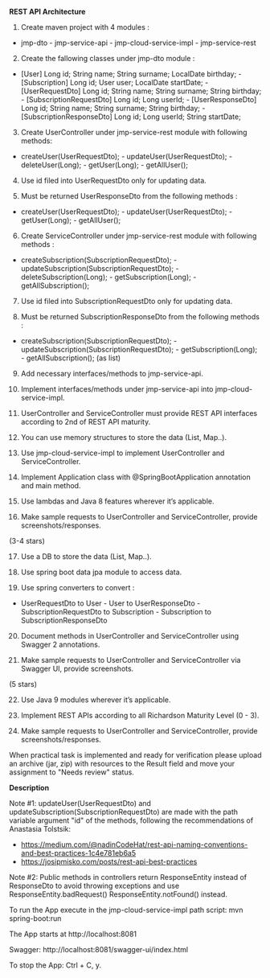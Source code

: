 **REST API Architecture**

1. Create maven project with 4 modules :

- jmp-dto - jmp-service-api - jmp-cloud-service-impl - jmp-service-rest

2. Create the fallowing classes under jmp-dto module :

- [User] Long id; String name; String surname; LocalDate birthday; - [Subscription] Long id; User user; LocalDate startDate; - [UserRequestDto] Long id; String name; String surname; String birthday; - [SubscriptionRequestDto] Long id; Long userId; - [UserResponseDto] Long id; String name; String surname; String birthday; - [SubscriptionResponseDto] Long id; Long userId; String startDate;

3. Create UserController under jmp-service-rest module with following methods:

- createUser(UserRequestDto); - updateUser(UserRequestDto); - deleteUser(Long); - getUser(Long); - getAllUser();

4. Use id filed into UserRequestDto only for updating data.

5. Must be returned UserResponseDto from the following methods :

- createUser(UserRequestDto); - updateUser(UserRequestDto); - getUser(Long); - getAllUser();

6. Create ServiceController under jmp-service-rest module with following methods :

- createSubscription(SubscriptionRequestDto); - updateSubscription(SubscriptionRequestDto); - deleteSubscription(Long); - getSubscription(Long); - getAllSubscription();

7. Use id filed into SubscriptionRequestDto only for updating data.

8. Must be returned SubscriptionResponseDto from the following methods :

- createSubscription(SubscriptionRequestDto); - updateSubscription(SubscriptionRequestDto); - getSubscription(Long); - getAllSubscription(); (as list)

9. Add necessary interfaces/methods to jmp-service-api.

10. Implement interfaces/methods under jmp-service-api into jmp-cloud-service-impl.

11. UserController and ServiceController must provide REST API interfaces according to 2nd of REST API maturity.

12. You can use memory structures to store the data (List, Map..).

13. Use jmp-cloud-service-impl to implement UserController and ServiceController.

14. Implement Application class with @SpringBootApplication annotation and main method.

15. Use lambdas and Java 8 features wherever it’s applicable.

16. Make sample requests to UserController and ServiceController, provide screenshots/responses.

(3-4 stars)

17. Use a DB to store the data (List, Map..).

18. Use spring boot data jpa module to access data.

19. Use spring converters to convert :

- UserRequestDto to User - User to UserResponseDto - SubscriptionRequestDto to Subscription - Subscription to SubscriptionResponseDto

20. Document methods in UserController and ServiceController using Swagger 2 annotations.

21. Make sample requests to UserController and ServiceController via Swagger UI, provide screenshots.

(5 stars)

22. Use Java 9 modules wherever it’s applicable.

23. Implement REST APIs according to all Richardson Maturity Level (0 - 3).

24. Make sample requests to UserController and ServiceController, provide screenshots/responses.

When practical task is implemented and ready for verification please upload an archive (jar, zip) with resources to the Result field and move your assignment to "Needs review" status.


**Description**


Note #1: updateUser(UserRequestDto) and updateSubscription(SubscriptionRequestDto) are made with the path variable argument "id" of the methods, following the recommendations of Anastasia Tolstsik:

* https://medium.com/@nadinCodeHat/rest-api-naming-conventions-and-best-practices-1c4e781eb6a5
* https://josipmisko.com/posts/rest-api-best-practices


Note #2: Public methods in controllers return ResponseEntity<ResponseDto> instead of ResponseDto to avoid throwing exceptions and use ResponseEntity.badRequest() ResponseEntity.notFound() instead.

To run the App execute in the jmp-cloud-service-impl path script:  mvn spring-boot:run

The App starts at http://localhost:8081

Swagger: http://localhost:8081/swagger-ui/index.html

To stop the App: Ctrl + C, y.
